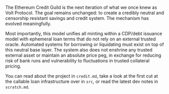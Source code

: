The Ethereum Credit Guild is the next iteration of what we once knew as Volt Protocol. The goal remains unchanged: to create a credibly neutral and censorship resistant savings and credit system. The mechanism has evolved meaningfully.

Most importantly, this model unifies all minting within a CDP/debt issuance model with ephemeral loan terms that do not rely on an external trusted oracle. Automated systems for borrowing or liquidating must exist on top of this neutral base layer. The system also does not enshrine any trusted external asset or maintain an absolute price peg, in exchange for reducing risk of bank runs and vulnerability to fluctuations in trusted collateral pricing.

You can read about the project in `credit.md`, take a look at the first cut at the callable loan infrastructure over in `src`, or read the latest dev notes in `scratch.md`.